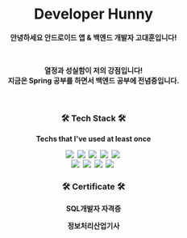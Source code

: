 
<h1 align="center"> Developer Hunny </h1>
<p align="center"> <b>안녕하세요 안드로이드 앱 &  백엔드 개발자 고대훈입니다! </p>
<br>
<p align="center">  열정과 성실함이 저의 강점입니다! <br> 
    지금은 Spring 공부를 하면서 백엔드 공부에 전념중입니다.
</p>
<br>



<h3 align="center">🛠 Tech Stack 🛠</h3>

<p align="center"> Techs that I've used at least once </p>

<p align="center">
  <img src="https://img.shields.io/badge/Python-3766AB?style=flat-square&logo=Python&logoColor=white"/></a>&nbsp 
  <img src="https://img.shields.io/badge/Java-007396?style=flat-square&logo=Java&logoColor=white"/></a>&nbsp 
  <img src="https://img.shields.io/badge/C++-00599C?style=flat-square&logo=C%2B%2B&logoColor=white"/></a>&nbsp 
  <img src="https://img.shields.io/badge/Javascript-ffb13b?style=flat-square&logo=javascript&logoColor=white"/></a>&nbsp 
  <img src="https://img.shields.io/badge/Android Studio-A8B9CC?style=flat-square&logo=Android&logoColor=white"/></a>&nbsp 
  <br>
  <img src="https://img.shields.io/badge/SpringBoot-6DB33F?style=flat-square&logo=Spring&logoColor=white"/></a>&nbsp 
  <img src="https://img.shields.io/badge/Django-092E20?style=flat-square&logo=Django&logoColor=white"/></a>&nbsp 
  <img src="https://img.shields.io/badge/MariaDB-E6B91E?style=flat-square&logo=MariaDB&logoColor=white"/></a>&nbsp 
  <img src="https://img.shields.io/badge/MySQL-E6B91E?style=flat-square&logo=MySQL&logoColor=white"/></a>&nbsp 
  
</p>


<h3 align="center">🛠 Certificate 🛠</h3>
<p align="center"> SQL개발자 자격증 </p>
<p align="center"> 정보처리산업기사  </p>
